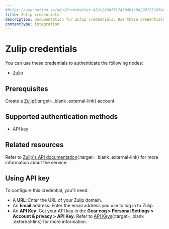 ```yaml
---
#https://www.notion.so/n8n/Frontmatter-432c2b8dff1f43d4b1c8d20075510fe4
title: Zulip credentials
description: Documentation for Zulip credentials. Use these credentials to authenticate Zulip in n8n, a workflow automation platform.
contentType: integration
---
```


# Zulip credentials

You can use these credentials to authenticate the following nodes:

- [Zulip](/integrations/builtin/app-nodes/n8n-nodes-base.zulip/)

## Prerequisites

Create a [Zulip](https://zulip.com/){:target=_blank .external-link} account.

## Supported authentication methods

- API key

## Related resources

Refer to [Zulip's API documentation](https://zulip.com/api/){:target=_blank .external-link} for more information about the service.

## Using API key

To configure this credential, you'll need:

- A **URL**: Enter the URL of your Zulip domain.
- An **Email** address: Enter the email address you use to log in to Zulip.
- An **API Key**: Get your API key in the **Gear cog > Personal Settings > Account & privacy > API Key**. Refer to [API Keys](https://zulip.com/api/api-keys){:target=_blank .external-link} for more information.

